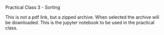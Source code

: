 Practical Class 3 - Sorting

This is not a pdf link, but a zipped archive. When selected the archive will be downloaded. This is the jupyter notebook to be used in the practical class.